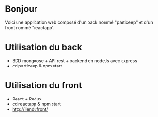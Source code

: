 # Bonjour

Voici une application web composé d'un back nommé "particeep" et d'un front nommé "reactapp".


# Utilisation du back

- BDD mongoose + API rest + backend en nodeJs avec express
- cd particeep & npm start

# Utilisation du front

- React + Redux
- cd reactapp & npm start
- [http://liendufront/](http://localhost:3001/ "http://localhost:3001/")
